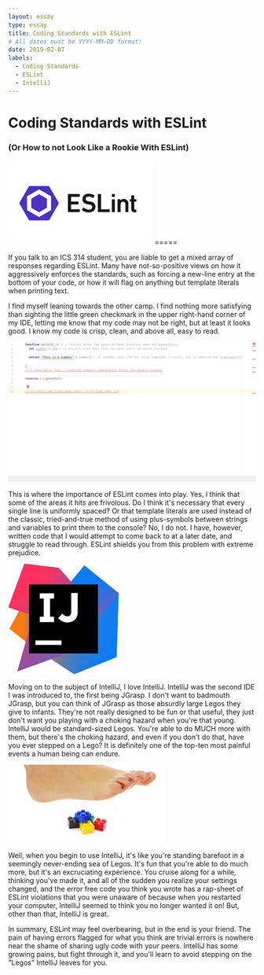 ```yaml
---
layout: essay
type: essay
title: Coding Standards with ESLint
# All dates must be YYYY-MM-DD format!
date: 2019-02-07
labels:
  - Coding Standards
  - ESLint
  - IntelliJ
---
```

 

# Coding Standards with ESLint
### (Or How to not Look Like a Rookie With ESLint)


 <img class="ui medium middle floated rounded image" src="../images/ESlintLogo.png">
=====

If you talk to an ICS 314 student, you are liable to get a mixed array of responses regarding ESLint. Many have not-so-positive views on how it aggressively enforces the standards, such as forcing a new-line entry at the bottom of your code, or how it will flag on anything but template literals when printing text. 

I find myself leaning towards the other camp. I find nothing more satisfying than sighting the little green checkmark in the upper right-hand corner of my IDE, letting me know that my code may not be right, but at least it looks good. I know my code is crisp, clean, and above all, easy to read.

 <img class="ui medium large floated rounded image" src="../images/ESLintErrors.png">

This is where the importance of ESLint comes into play. Yes, I think that some of the areas it hits are frivolous. Do I think it's necessary that every single line is uniformly spaced? Or that template literals are used instead of the classic, tried-and-true method of using plus-symbols between strings and variables to print them to the console? No, I do not. I have, however, written code that I would attempt to come back to at a later date, and struggle to read through. ESLint shields you from this problem with extreme prejudice.


 <img class="ui medium middle floated rounded image" src="../images/IntelliJ.jpg">

Moving on to the subject of IntelliJ, I love IntelliJ. IntelliJ was the second IDE I was introduced to, the first being JGrasp. I don't want to badmouth JGrasp, but you can think of JGrasp as those absurdly large Legos they give to infants. They're not really designed to be fun or that useful, they just don't want you playing with a choking hazard when you're that young. IntelliJ would be standard-sized Legos. You're able to do MUCH more with them, but there's the choking hazard, and even if you don't do that, have you ever stepped on a Lego? It is definitely one of the top-ten most painful events a human being can endure.


 <img class="ui large middle floated rounded image" src="../images/SteppingOnLegos.jpg">

Well, when you begin to use IntelliJ, it's like you're standing barefoot in a seemingly never-ending sea of Legos. It's fun that you're able to do much more, but it's an excruciating experience. You cruise along for a while, thinking you've made it, and all of the sudden you realize your settings changed, and the error free code you think you wrote has a rap-sheet of ESLint violations that you were unaware of because when you restarted your computer, IntelliJ seemed to think you no longer wanted it on! But, other than that, IntelliJ is great.

In summary, ESLint may feel overbearing, but in the end is your friend. The pain of having errors flagged for what you think are trivial errors is nowhere near the shame of sharing ugly code with your peers. IntelliJ has some growing pains, but fight through it, and you'll learn to avoid stepping on the "Legos" IntelliJ leaves for you.
